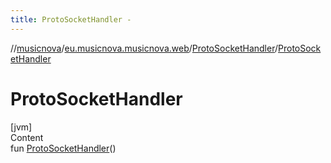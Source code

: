 ```yaml
---
title: ProtoSocketHandler -
---
```

//[musicnova](../../index.md)/[eu.musicnova.musicnova.web](../index.md)/[ProtoSocketHandler](index.md)/[ProtoSocketHandler](-proto-socket-handler.md)



# ProtoSocketHandler  
[jvm]  
Content  
fun [ProtoSocketHandler](-proto-socket-handler.md)()  



